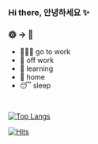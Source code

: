 ### Hi there, 안녕하세요 ✨

### 🌞 → 🌙

- 🧑🏻‍💻 go to work
- 🚗   off work
- 🌱   learning
- 🏡   home
- 😴   sleep


<br>

<!-- ![github stats](https://github-readme-stats.vercel.app/api?username=hyun-sseob&show_icons=true&private=true&theme=flag-india&hide_border=true) -->
[![Top Langs](https://github-readme-stats.vercel.app/api/top-langs/?username=hyun-sseob&layout=compact&hide=javascript,html,css)](https://github.com/hyun-sseob)


[![Hits](https://hits.seeyoufarm.com/api/count/incr/badge.svg?url=https%3A%2F%2Fgithub.com%2Fhyun-soep&count_bg=%23FF4500&title_bg=%232A2D2E&icon=java.svg&icon_color=%23FFFFFF&title=hits&edge_flat=false)](https://hits.seeyoufarm.com)
